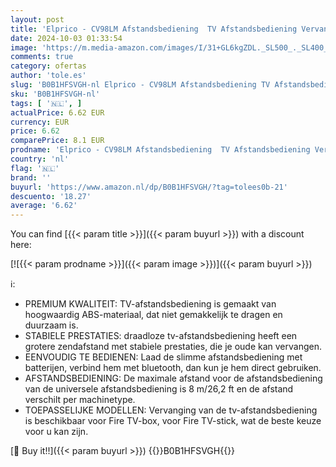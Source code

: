 ```yaml
---
layout: post
title: 'Elprico - CV98LM Afstandsbediening  TV Afstandsbediening Vervanging voor Fire TV Box voor Fire TV Stick'
date: 2024-10-03 01:33:54
image: 'https://m.media-amazon.com/images/I/31+GL6kgZDL._SL500_._SL400_.jpg'
comments: true
category: ofertas
author: 'tole.es'
slug: 'B0B1HFSVGH-nl Elprico - CV98LM Afstandsbediening TV Afstandsbediening...'
sku: 'B0B1HFSVGH-nl'
tags: [ '🇳🇱', ]
actualPrice: 6.62 EUR
currency: EUR
price: 6.62
comparePrice: 8.1 EUR
prodname: 'Elprico - CV98LM Afstandsbediening  TV Afstandsbediening Vervanging voor Fire TV Box voor Fire TV Stick'
country: 'nl'
flag: '🇳🇱'
brand: ''
buyurl: 'https://www.amazon.nl/dp/B0B1HFSVGH/?tag=tolees0b-21'
descuento: '18.27'
average: '6.62'
---
```


You can find [{{< param title >}}]({{< param buyurl >}}) with a discount here:

[![{{< param prodname >}}]({{< param image >}})]({{< param buyurl >}})

ℹ️:

- PREMIUM KWALITEIT: TV-afstandsbediening is gemaakt van hoogwaardig ABS-materiaal, dat niet gemakkelijk te dragen en duurzaam is.
- STABIELE PRESTATIES: draadloze tv-afstandsbediening heeft een grotere zendafstand met stabiele prestaties, die je oude kan vervangen.
- EENVOUDIG TE BEDIENEN: Laad de slimme afstandsbediening met batterijen, verbind hem met bluetooth, dan kun je hem direct gebruiken.
- AFSTANDSBEDIENING: De maximale afstand voor de afstandsbediening van de universele afstandsbediening is 8 m/26,2 ft en de afstand verschilt per machinetype.
- TOEPASSELIJKE MODELLEN: Vervanging van de tv-afstandsbediening is beschikbaar voor Fire TV-box, voor Fire TV-stick, wat de beste keuze voor u kan zijn.

[🛒 Buy it!!]({{< param buyurl >}})
{{<world>}}B0B1HFSVGH{{</world>}}
